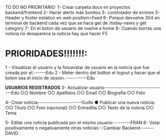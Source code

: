 TO DO NO PRIORITARIO:
1- Crear carpeta docs en proyectos backend/frontend
2- Hacer alerts más bonitos
3- controlador de errores
5- Header y footer estatico en web position=fixed
6- Porque devuelve 304 en terminal de backend cada vez que se hace get de /today-news y get category
7- En el boton de usuario de vuelve a home
8- Cuando borras una noticia no desaparece la noticia hay que hacer F5

# PRIORIDADES!!!!!!!:

1 - Visualizar el usuario y la fotoavatar de usuario en la noticia que fue creada por el.------Edu
2 - Meter dentro del button el logout y hacer que el boton sea el inicio de sesion.-----------Edu

**USUARIOS REGISTRADOS**
3- Actualizar usuario-------------------------------Edu
○○ Nombre
○○ Apellidos
○○ Email
○○ Biografía
○○ Foto

4- Crear noticia----------------------Guille
● Publicar una nueva noticia:
○○ Título
○○ Foto (opcional)
○○ Entradilla
○○ Texto de la noticia
○○ Tema

5- Editar una noticia publicada por el mismo usuario---------FRAN
6- Votar positivamente o negativamente otras noticias::::Cambiar Backend-------DAVID
